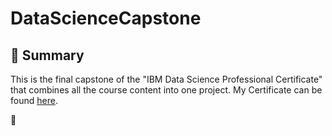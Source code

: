 # DataScienceCapstone


## 📑 Summary
This is the final capstone of the "IBM Data Science Professional Certificate" that combines all the course content into one project. 
My Certificate can be found <a href=https://www.coursera.org/account/accomplishments/professional-cert/8YX3K3W9C857>here</a>.

📑
